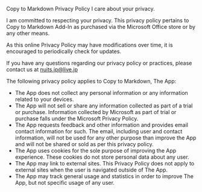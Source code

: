 Copy to Markdown Privacy Policy
I care about your privacy.

I am committed to respecting your privacy. This privacy policy pertains to Copy to Markdown Add-In as purchased via the Microsoft Office store or by any other means.

As this online Privacy Policy may have modifications over time, it is encouraged to periodically check for updates.

If you have any questions regarding our privacy policy or practices, please contact us at [nuits.jp@live.jp](nuits.jp@live.jp)

The following privacy policy applies to Copy to Markdown, The App:

* The App does not collect any personal information or any information related to your devices.
* The App will not sell or share any information collected as part of a trial or purchase. Information collected by Microsoft as part of trial or purchase falls under the Microsoft Privacy Policy.
* The App requests feedback and other information and provides email contact information for such. The email, including user and contact information, will not be used for any other purpose than improve the App and will not be shared or sold as per this privacy policy.
* The App uses cookies for the sole purpose of improving the App experience. These cookies do not store personal data about any user.
* The App may link to external sites. This Privacy Policy does not apply to external sites when the user is navigated outside of The App.
* The App may track general usage and statistics in order to improve The App, but not specific usage of any user.
